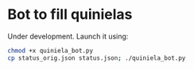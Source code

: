 # Bot to fill quinielas
Under development. Launch it using:
```bash
chmod +x quiniela_bot.py
cp status_orig.json status.json; ./quiniela_bot.py
```
